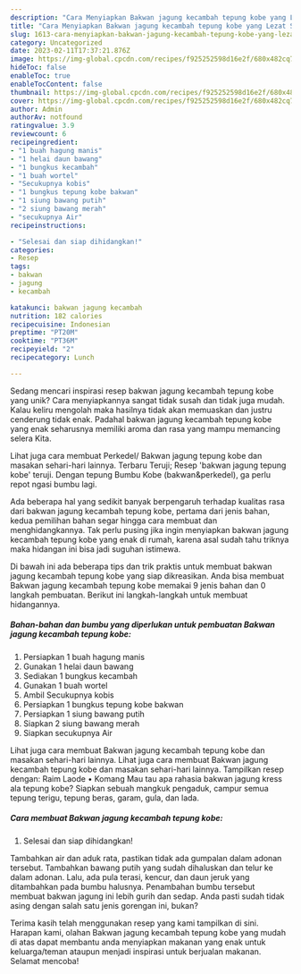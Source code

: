 ```yaml
---
description: "Cara Menyiapkan Bakwan jagung kecambah tepung kobe yang Lezat Sekali"
title: "Cara Menyiapkan Bakwan jagung kecambah tepung kobe yang Lezat Sekali"
slug: 1613-cara-menyiapkan-bakwan-jagung-kecambah-tepung-kobe-yang-lezat-sekali
category: Uncategorized
date: 2023-02-11T17:37:21.876Z
image: https://img-global.cpcdn.com/recipes/f925252598d16e2f/680x482cq70/bakwan-jagung-kecambah-tepung-kobe-foto-resep-utama.jpg
hideToc: false
enableToc: true
enableTocContent: false
thumbnail: https://img-global.cpcdn.com/recipes/f925252598d16e2f/680x482cq70/bakwan-jagung-kecambah-tepung-kobe-foto-resep-utama.jpg
cover: https://img-global.cpcdn.com/recipes/f925252598d16e2f/680x482cq70/bakwan-jagung-kecambah-tepung-kobe-foto-resep-utama.jpg
author: Admin
authorAv: notfound
ratingvalue: 3.9
reviewcount: 6
recipeingredient:
- "1 buah hagung manis"
- "1 helai daun bawang"
- "1 bungkus kecambah"
- "1 buah wortel"
- "Secukupnya kobis"
- "1 bungkus tepung kobe bakwan"
- "1 siung bawang putih"
- "2 siung bawang merah"
- "secukupnya Air"
recipeinstructions:

- "Selesai dan siap dihidangkan!"
categories:
- Resep
tags:
- bakwan
- jagung
- kecambah

katakunci: bakwan jagung kecambah 
nutrition: 182 calories
recipecuisine: Indonesian
preptime: "PT20M"
cooktime: "PT36M"
recipeyield: "2"
recipecategory: Lunch

---
```





Sedang mencari inspirasi resep bakwan jagung kecambah tepung kobe yang unik? Cara menyiapkannya sangat tidak susah dan tidak juga mudah. Kalau keliru mengolah maka hasilnya tidak akan memuaskan dan justru cenderung tidak enak. Padahal bakwan jagung kecambah tepung kobe yang enak seharusnya memiliki aroma dan rasa yang mampu memancing selera Kita.





Lihat juga cara membuat Perkedel/ Bakwan jagung tepung kobe dan masakan sehari-hari lainnya. Terbaru Teruji; Resep &#39;bakwan jagung tepung kobe&#39; teruji. Dengan tepung Bumbu Kobe (bakwan&amp;perkedel), ga perlu repot ngasi bumbu lagi.

Ada beberapa hal yang sedikit banyak berpengaruh terhadap kualitas rasa dari bakwan jagung kecambah tepung kobe, pertama dari jenis bahan, kedua pemilihan bahan segar hingga cara membuat dan menghidangkannya. Tak perlu pusing jika ingin menyiapkan bakwan jagung kecambah tepung kobe yang enak di rumah, karena asal sudah tahu triknya maka hidangan ini bisa jadi suguhan istimewa.






Di bawah ini ada beberapa tips dan trik praktis untuk membuat bakwan jagung kecambah tepung kobe yang siap dikreasikan. Anda bisa membuat Bakwan jagung kecambah tepung kobe memakai 9 jenis bahan dan 0 langkah pembuatan. Berikut ini langkah-langkah untuk membuat hidangannya.

<!--inarticleads1-->

##### Bahan-bahan dan bumbu yang diperlukan untuk pembuatan Bakwan jagung kecambah tepung kobe:

1. Persiapkan 1 buah hagung manis
1. Gunakan 1 helai daun bawang
1. Sediakan 1 bungkus kecambah
1. Gunakan 1 buah wortel
1. Ambil Secukupnya kobis
1. Persiapkan 1 bungkus tepung kobe bakwan
1. Persiapkan 1 siung bawang putih
1. Siapkan 2 siung bawang merah
1. Siapkan secukupnya Air


Lihat juga cara membuat Bakwan jagung kecambah tepung kobe dan masakan sehari-hari lainnya. Lihat juga cara membuat Bakwan jagung kecambah tepung kobe dan masakan sehari-hari lainnya. Tampilkan resep dengan: Raim Laode • Komang Mau tau apa rahasia bakwan jagung kress ala tepung kobe? Siapkan sebuah mangkuk pengaduk, campur semua tepung terigu, tepung beras, garam, gula, dan lada. 

<!--inarticleads2-->

##### Cara membuat Bakwan jagung kecambah tepung kobe:


1. Selesai dan siap dihidangkan!

Tambahkan air dan aduk rata, pastikan tidak ada gumpalan dalam adonan tersebut. Tambahkan bawang putih yang sudah dihaluskan dan telur ke dalam adonan. Lalu, ada pula terasi, kencur, dan daun jeruk yang ditambahkan pada bumbu halusnya. Penambahan bumbu tersebut membuat bakwan jagung ini lebih gurih dan sedap. Anda pasti sudah tidak asing dengan salah satu jenis gorengan ini, bukan? 

Terima kasih telah menggunakan resep yang kami tampilkan di sini. Harapan kami, olahan Bakwan jagung kecambah tepung kobe yang mudah di atas dapat membantu anda menyiapkan makanan yang enak untuk keluarga/teman ataupun menjadi inspirasi untuk berjualan makanan. Selamat mencoba!
